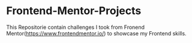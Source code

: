 # Frontend-Mentor-Projects


This Repositorie contain challenges I took from Fronend Mentor(https://www.frontendmentor.io/) to showcase my Frontend skills.
